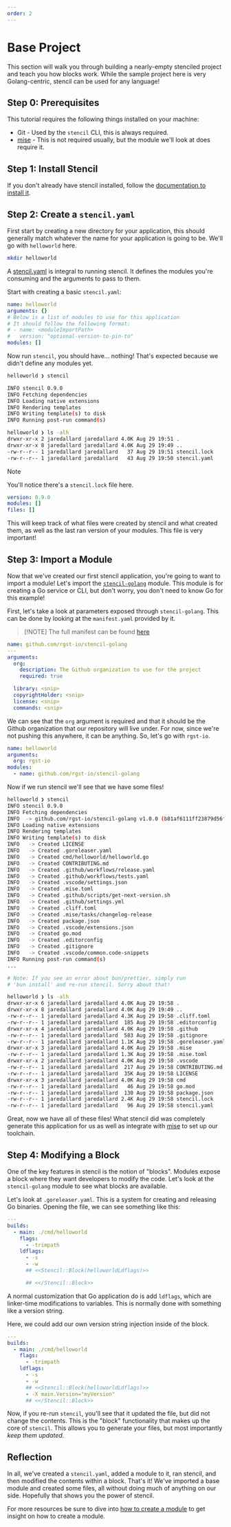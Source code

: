 ```yaml
---
order: 2
---
```


# Base Project

This section will walk you through building a nearly-empty stenciled project and teach you how blocks work. While the sample project here is very Golang-centric, stencil can be used for any language!

## Step 0: Prerequisites

This tutorial requires the following things installed on your machine:

- Git - Used by the `stencil` CLI, this is always required.
- [mise] - This is not required usually, but the module we'll look at does
  require it.

## Step 1: Install Stencil

If you don't already have stencil installed, follow the [documentation to install it](/guide/installation.html).

## Step 2: Create a `stencil.yaml`

First start by creating a new directory for your application, this
should generally match whatever the name for your application is going
to be. We'll go with `helloworld` here.

```bash
mkdir helloworld
```

A [stencil.yaml](/reference/stencil.yaml) is integral to running
stencil. It defines the modules you're consuming and the arguments to
pass to them.

Start with creating a basic `stencil.yaml`:

```yaml
name: helloworld
arguments: {}
# Below is a list of modules to use for this application
# It should follow the following format:
# - name: <moduleImportPath>
#   version: "optional-version-to-pin-to"
modules: []
```

Now run `stencil`, you should have... nothing! That's expected because
we didn't define any modules yet.

```bash
helloworld ❯ stencil

INFO stencil 0.9.0
INFO Fetching dependencies
INFO Loading native extensions
INFO Rendering templates
INFO Writing template(s) to disk
INFO Running post-run command(s)

helloworld ❯ ls -alh
drwxr-xr-x 2 jaredallard jaredallard 4.0K Aug 29 19:51 .
drwxr-xr-x 8 jaredallard jaredallard 4.0K Aug 29 19:49 ..
-rw-r--r-- 1 jaredallard jaredallard   37 Aug 29 19:51 stencil.lock
-rw-r--r-- 1 jaredallard jaredallard   43 Aug 29 19:50 stencil.yaml
```

> [!NOTE]
> You'll notice there's a `stencil.lock` file here.
>
> ```yaml
> version: 0.9.0
> modules: []
> files: []
> ```
>
> This will keep track of what files were created by stencil and what
> created them, as well as the last ran version of your modules. This
> file is very important!

## Step 3: Import a Module

Now that we've created our first stencil application, you're going to
want to import a module! Let's import the
[`stencil-golang`](https://github.com/rgst-io/stencil-golang) module.
This module is for creating a Go service or CLI, but don't worry, you
don't need to know Go for this example!

First, let's take a look at parameters exposed through `stencil-golang`.
This can be done by looking at the `manifest.yaml` provided by it.

> [!NOTE] The full manifest can be found
> [here](https://github.com/rgst-io/stencil-golang/blob/e2ea9a1980f765f668d4a42d1f9108db777bf86d/manifest.yaml)

```yaml
name: github.com/rgst-io/stencil-golang
---
arguments:
  org:
    description: The Github organization to use for the project
    required: true

  library: <snip>
  copyrightHolder: <snip>
  license: <snip>
  commands: <snip>
```

We can see that the `org` argument is required and that it should be the
Github organization that our repository will live under. For now, since
we're not pushing this anywhere, it can be anything. So, let's go with
`rgst-io`.

```yaml
name: helloworld
arguments:
  org: rgst-io
modules:
  - name: github.com/rgst-io/stencil-golang
```

Now if we run stencil we'll see that we have some files!

```bash
helloworld ❯ stencil
INFO stencil 0.9.0
INFO Fetching dependencies
INFO  -> github.com/rgst-io/stencil-golang v1.0.0 (b81af6111ff23879d56faa735c428dc2e8ff45b5)
INFO Loading native extensions
INFO Rendering templates
INFO Writing template(s) to disk
INFO   -> Created LICENSE
INFO   -> Created .goreleaser.yaml
INFO   -> Created cmd/helloworld/helloworld.go
INFO   -> Created CONTRIBUTING.md
INFO   -> Created .github/workflows/release.yaml
INFO   -> Created .github/workflows/tests.yaml
INFO   -> Created .vscode/settings.json
INFO   -> Created .mise.toml
INFO   -> Created .github/scripts/get-next-version.sh
INFO   -> Created .github/settings.yml
INFO   -> Created .cliff.toml
INFO   -> Created .mise/tasks/changelog-release
INFO   -> Created package.json
INFO   -> Created .vscode/extensions.json
INFO   -> Created go.mod
INFO   -> Created .editorconfig
INFO   -> Created .gitignore
INFO   -> Created .vscode/common.code-snippets
INFO Running post-run command(s)
...

# Note: If you see an error about bun/prettier, simply run
# 'bun install' and re-run stencil. Sorry about that!

helloworld ❯ ls -alh
drwxr-xr-x 6 jaredallard jaredallard 4.0K Aug 29 19:58 .
drwxr-xr-x 8 jaredallard jaredallard 4.0K Aug 29 19:49 ..
-rw-r--r-- 1 jaredallard jaredallard 4.3K Aug 29 19:58 .cliff.toml
-rw-r--r-- 1 jaredallard jaredallard  185 Aug 29 19:58 .editorconfig
drwxr-xr-x 4 jaredallard jaredallard 4.0K Aug 29 19:58 .github
-rw-r--r-- 1 jaredallard jaredallard  583 Aug 29 19:58 .gitignore
-rw-r--r-- 1 jaredallard jaredallard 1.1K Aug 29 19:58 .goreleaser.yaml
drwxr-xr-x 3 jaredallard jaredallard 4.0K Aug 29 19:58 .mise
-rw-r--r-- 1 jaredallard jaredallard 1.3K Aug 29 19:58 .mise.toml
drwxr-xr-x 2 jaredallard jaredallard 4.0K Aug 29 19:58 .vscode
-rw-r--r-- 1 jaredallard jaredallard  217 Aug 29 19:58 CONTRIBUTING.md
-rw-r--r-- 1 jaredallard jaredallard  35K Aug 29 19:58 LICENSE
drwxr-xr-x 3 jaredallard jaredallard 4.0K Aug 29 19:58 cmd
-rw-r--r-- 1 jaredallard jaredallard   46 Aug 29 19:58 go.mod
-rw-r--r-- 1 jaredallard jaredallard  130 Aug 29 19:58 package.json
-rw-r--r-- 1 jaredallard jaredallard 2.4K Aug 29 19:58 stencil.lock
-rw-r--r-- 1 jaredallard jaredallard   96 Aug 29 19:58 stencil.yaml
```

Great, now we have all of these files! What stencil did was completely
generate this application for us as well as integrate with [mise] to set
up our toolchain.

## Step 4: Modifying a Block

One of the key features in stencil is the notion of "blocks". Modules
expose a block where they want developers to modify the code. Let's look
at the `stencil-golang` module to see what blocks are available.

Let's look at `.goreleaser.yaml`. This is a system for creating and
releasing Go binaries. Opening the file, we can see something like this:

```yaml
---
builds:
  - main: ./cmd/helloworld
    flags:
      - -trimpath
    ldflags:
      - -s
      - -w
      ## <<Stencil::Block(helloworldLdflags)>>

      ## <</Stencil::Block>>
```

A normal customization that Go application do is add `ldflags`, which
are linker-time modifications to variables. This is normally done with
something like a version string.

Here, we could add our own version string injection inside of the block.

```yaml
---
builds:
  - main: ./cmd/helloworld
    flags:
      - -trimpath
    ldflags:
      - -s
      - -w
      ## <<Stencil::Block(helloworldLdflags)>>
      - -X main.Version="myVersion"
      ## <</Stencil::Block>>
```

Now, if you re-run `stencil`, you'll see that it updated the file, but
did not change the contents. This is the "block" functionality that
makes up the core of `stencil`. This allows you to generate your files,
but most importantly _keep them updated_.

## Reflection

In all, we've created a `stencil.yaml`, added a module to it, ran
stencil, and then modified the contents within a block. That's it! We've
imported a base module and created some files, all without doing much of
anything on our side. Hopefully that shows you the power of stencil.

For more resources be sure to dive into [how to create a module](basic-module.md)
to get insight on how to create a module.

[mise]: https://mise.jdx.dev

